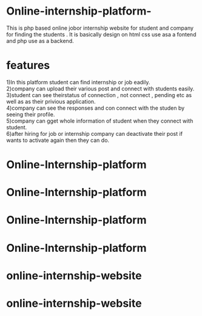 # Online-internship-platform-
  This is php based online jobor internship website for student and company for finding the students . It is basically design on html css use asa a fontend and php use as a backend.
# features
  1)In this platform student can find internship or job eadily.<br>
  2)company can upload their various post and connect with students easily.<br>
  3)student can see theirstatus of connection , not connect , pending  etc as well as as their privious application.<br>
  4)company can see the responses and con connect with the studen by seeing their profile.<br>
  5)company can gget whole information of student when they connect with student.<br>
  6)after hiring for job or internship company can deactivate their post if wants to activate again then they can do.
# Online-Internship-platform
# Online-Internship-platform
# Online-Internship-platform
# Online-Internship-platform
# online-internship-website
# online-internship-website
